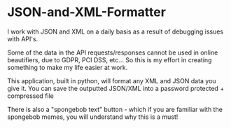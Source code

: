 # JSON-and-XML-Formatter

I work with JSON and XML on a daily basis as a result of debugging issues with API's.

Some of the data in the API requests/responses cannot be used in online beautifiers, due to GDPR, PCI DSS, etc... 
So this is my effort in creating something to make my life easier at work.

This application, built in python, will format any XML and JSON data you give it.
You can save the outputted JSON/XML into a password protected + compressed file 

There is also a "spongebob text" button - which if you are familiar with the spongebob memes, you will understand why this is a must!

